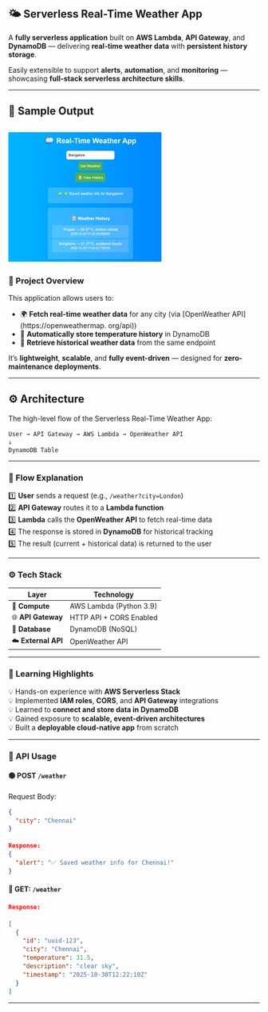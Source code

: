 ## 🌤️ Serverless Real-Time Weather App

A **fully serverless application** built on **AWS Lambda**, **API Gateway**, and **DynamoDB** — delivering **real-time weather data** with **persistent history storage**.  

Easily extensible to support **alerts**, **automation**, and **monitoring** — showcasing **full-stack serverless architecture skills**.

---
## 🧪 Sample Output

![Project Output](./output1.jpg)
---
### 🧱 Project Overview

This application allows users to:

- 🌍 **Fetch real-time weather data** for any city (via [OpenWeather API](https://openweathermap. org/api))
- 💾 **Automatically store temperature history** in DynamoDB
- 📜 **Retrieve historical weather data** from the same endpoint

It’s **lightweight**, **scalable**, and **fully event-driven** — designed for **zero-maintenance deployments**.

---

## ⚙️ Architecture

The high-level flow of the Serverless Real-Time Weather App:

```text
User → API Gateway → AWS Lambda → OpenWeather API
↓
DynamoDB Table
```
---


### 🧭 Flow Explanation

1️⃣ **User** sends a request (e.g., `/weather?city=London`)  
2️⃣ **API Gateway** routes it to a **Lambda function**  
3️⃣ **Lambda** calls the **OpenWeather API** to fetch real-time data  
4️⃣ The response is stored in **DynamoDB** for historical tracking  
5️⃣ The result (current + historical data) is returned to the user

---

### ⚙️ Tech Stack

| Layer | Technology |
|-------|-------------|
| 🧠 **Compute** | AWS Lambda (Python 3.9) |
| 🌐 **API Gateway** | HTTP API + CORS Enabled |
| 💾 **Database** | DynamoDB (NoSQL) |
| ☁️ **External API** | OpenWeather API |

---
### 🧠 Learning Highlights

💡 Hands-on experience with **AWS Serverless Stack**  
💡 Implemented **IAM roles**, **CORS**, and **API Gateway** integrations  
💡 Learned to **connect and store data in DynamoDB**  
💡 Gained exposure to **scalable, event-driven architectures**  
💡 Built a **deployable cloud-native app** from scratch  

---
### 🧪 API Usage

#### 🟢 **POST** `/weather`

Request Body:
```json
{
  "city": "Chennai"
}

Response:
{
  "alert": "✅ Saved weather info for Chennai!"
}
```

#### 🔵 **GET**: `/weather`
```json
Response:

[
  {
    "id": "uuid-123",
    "city": "Chennai",
    "temperature": 31.5,
    "description": "clear sky",
    "timestamp": "2025-10-30T12:22:10Z"
  }
]
```
---